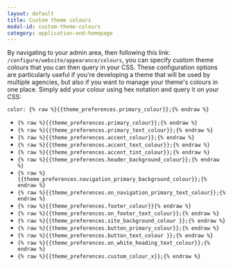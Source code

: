 ```yaml
---
layout: default
title: Custom theme colours
modal-id: custom-theme-colours
category: application-and-homepage
---
```

By navigating to your admin area, then following this link: ``/configure/website/appearance/colours``, you can specify custom theme colours that you can then query in your CSS. These configuration options are particularly useful if you're developing a theme that will be used by multiple agencies, but also if you want to manage your theme's colours in one place. Simply add your colour using hex notation and query it on your CSS:

``color: {% raw %}{{theme_preferences.primary_colour}};{% endraw %}``

- ``{% raw %}{{theme_preferences.primary_colour}};{% endraw %}``
- ``{% raw %}{{theme_preferences.primary_text_colour}};{% endraw %}``
- ``{% raw %}{{theme_preferences.accent_colour}};{% endraw %}``
- ``{% raw %}{{theme_preferences.accent_text_colour}};{% endraw %}``
- ``{% raw %}{{theme_preferences.accent_tint_colour}};{% endraw %}``
- ``{% raw %}{{theme_preferences.header_background_colour}};{% endraw %}``
- ``{% raw %}{{theme_preferences.navigation_primary_background_colour}};{% endraw %}``
- ``{% raw %}{{theme_preferences.on_navigation_primary_text_colour}};{% endraw %}``
- ``{% raw %}{{theme_preferences.footer_colour}}{% endraw %}``
- ``{% raw %}{{theme_preferences.on_footer_text_colour}};{% endraw %}``
- ``{% raw %}{{theme_preferences.site_background_colour }};{% endraw %}``
- ``{% raw %}{{theme_preferences.button_primary_colour}};{% endraw %}``
- ``{% raw %}{{theme_preferences.button_text_colour }};{% endraw %}``
- ``{% raw %}{{theme_preferences.on_white_heading_text_colour}};{% endraw %}``
- ``{% raw %}{{theme_preferences.custom_colour_x}};{% endraw %}``